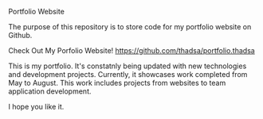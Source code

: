 Portfolio Website 

The purpose of this repository is to store code for my portfolio website on Github.

Check Out My Porfolio Website!
https://github.com/thadsa/portfolio.thadsa

This is my portfolio. It's constatnly being updated with new technologies and development projects. Currently, it showcases work completed from May to August. This work includes projects from websites to team application development.

I hope you like it.
